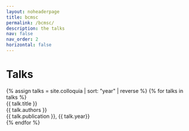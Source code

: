 ```yaml
---
layout: noheaderpage
title: bcmsc
permalink: /bcmsc/
description: the talks
nav: false
nav_order: 2
horizontal: false
---
```

<h1 class="mt-4">Talks</h1>
{% assign talks = site.colloquia | sort: "year" | reverse %}
{% for talks in talks %}
<div class="pubitem">
  <div class="pubtitle">{{ talk.title }}</div>
  <div class="pubauthors">{{ talk.authors }}</div>
  <div class="pubinfo">{{ talk.publication }}, {{ talk.year}}</div>
</div>
{% endfor %}
